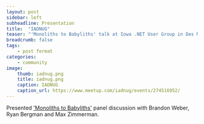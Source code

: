 ```yaml
---
layout: post
sidebar: left
subheadline: Presentation
title:  "IADNUG"
teaser: "'Monoliths to Babyliths' talk at Iowa .NET User Group in Des Moines, IA"
breadcrumb: false
tags:
    - post format
categories:
    - community
image:
    thumb: iadnug.png
    title: iadnug.png
    caption: IADNUG
    caption_url: https://www.meetup.com/iadnug/events/274516952/
---
```

Presented <a href='https://www.meetup.com/iadnug/events/274516952/' target='new'>'Monoliths to Babyliths'</a> panel discussion with Brandon Weber, Ryan Bergman and Max Zimmerman.


